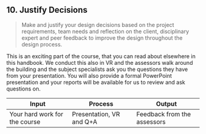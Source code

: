 ## 10. Justify Decisions
> Make and justify your design decisions based on the project requirements, team needs and reflection on the client, disciplinary expert and peer feedback to improve the design throughout the design process.

This is an exciting part of the course, that you can read about elsewhere in this handbook. We conduct this also in VR and the assessors walk around the building and the subject specialists ask you the questions they have from your presentation. You will also provide a formal PowerPoint presentation and your reports will be available for us to review and ask questions on. 

| Input | Process | Output |
|-------|---------|--------|
| Your hard work for the course     | Presentation, VR and Q+A       | Feedback from the assessors      |
